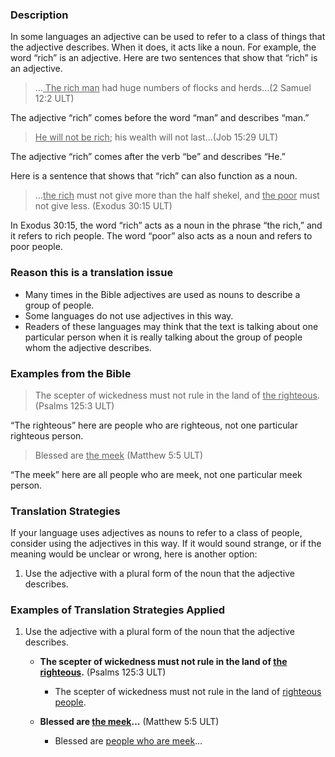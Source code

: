 

### Description

In some languages an adjective can be used to refer to a class of things that the adjective describes. When it does, it acts like a noun. For example, the word “rich” is an adjective. Here are two sentences that show that “rich” is an adjective.
>…<u> The rich man</u> had huge numbers of flocks and herds…(2 Samuel 12:2 ULT)

The adjective “rich” comes before the word “man” and describes “man.”
><u>He will not be rich</u>; his wealth will not last…(Job 15:29 ULT)

The adjective “rich” comes after the verb “be” and describes “He.”

Here is a sentence that shows that “rich” can also function as a noun.

>…<u>the rich</u> must not give more than the half shekel, and <u>the poor</u> must not give less.  (Exodus 30:15 ULT)

In Exodus 30:15, the word “rich” acts as a noun in the phrase “the rich,” and it refers to rich people. The word “poor” also acts as a noun and refers to poor people.

### Reason this is a translation issue

* Many times in the Bible adjectives are used as nouns to describe a group of people.
* Some languages do not use adjectives in this way.
* Readers of these languages may think that the text is talking about one particular person when it is really talking about the group of people whom the adjective describes.

### Examples from the Bible

>The scepter of wickedness must not rule in the land of <u>the righteous</u>.  (Psalms 125:3 ULT)

“The righteous” here are people who are righteous, not one particular righteous person.
>Blessed are <u>the meek</u> (Matthew 5:5 ULT)

“The meek” here are all people who are meek, not one particular meek person.

### Translation Strategies

If your language uses adjectives as nouns to refer to a class of people, consider using the adjectives in this way. If it would sound strange, or if the meaning would be unclear or wrong, here is another option:

1. Use the adjective with a plural form of the noun that the adjective describes.

### Examples of Translation Strategies Applied

1. Use the adjective with a plural form of the noun that the adjective describes.

    * **The scepter of wickedness must not rule in the land of <u>the righteous</u>.**  (Psalms 125:3 ULT)
        * The scepter of wickedness must not rule in the land of <u>righteous people</u>.

    * **Blessed are <u>the meek</u>…** (Matthew 5:5 ULT)
        * Blessed are <u>people who are meek</u>…

